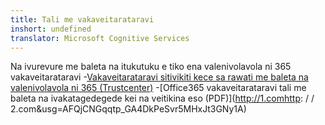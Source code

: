```yaml
---
title: Tali me vakaveitarataravi
inshort: undefined
translator: Microsoft Cognitive Services
---
```


Na ivurevure me baleta na itukutuku e tiko ena valenivolavola ni 365 vakaveitarataravi
-[Vakaveitarataravi sitivikiti kece sa rawati me baleta na valenivolavola ni 365 (Trustcenter)](https://products.office.com/en-us/business/office-365-trust-center-compliance-certifications)
-[Office365 vakaveitarataravi tali me baleta na ivakatagedegede kei na veitikina eso (PDF)](http://1.comhttp: / / 2.com&usg=AFQjCNGqqtp_GA4DkPeSvr5MHxJt3GNy1A)


